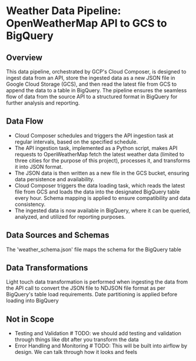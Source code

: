 # Weather Data Pipeline: OpenWeatherMap API to GCS to BigQuery

## Overview

This data pipeline, orchestrated by GCP's Cloud Composer, is designed to ingest data from an API, store the ingested data as a new JSON file in Google Cloud Storage (GCS), and then read the latest file from GCS to append the data to a table in BigQuery. The pipeline ensures the seamless flow of data from the source API to a structured format in BigQuery for further analysis and reporting.

## Data Flow

- Cloud Composer schedules and triggers the API ingestion task at regular intervals, based on the specified schedule.
- The API ingestion task, implemented as a Python script, makes API requests to OpenWeatherMap fetch the latest weather data (limited to three cities for the purpose of this project), processes it, and transforms it into JSON format.
- The JSON data is then written as a new file in the GCS bucket, ensuring data persistence and availability.
- Cloud Composer triggers the data loading task, which reads the latest file from GCS and loads the data into the designated BigQuery table every hour. Schema mapping is applied to ensure compatibility and data consistency.
- The ingested data is now available in BigQuery, where it can be queried, analyzed, and utilized for reporting purposes.

## Data Sources and Schemas
The 'weather_schema.json' file maps the schema for the BigQuery table

## Data Transformations
Light touch data transformation is performed when ingesting the data from the API call to convert the JSON file to NDJSON file format as per BigQuery's table load requirements. Date partitioning is applied before loading into BigQuery

## Not in Scope
- Testing and Validation # TODO: we should add testing and validation through things like dbt after you transform the data
- Error Handling and Monitoring # TODO: This will be built into airflow by design. We can talk through how it looks and feels
